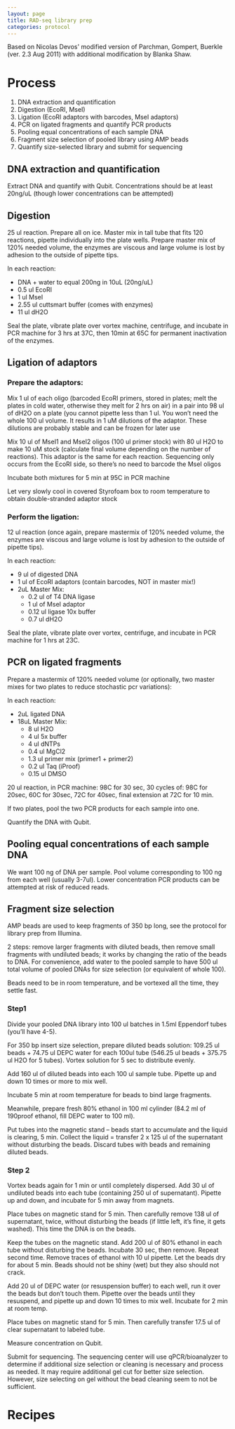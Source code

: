 ```yaml
---
layout: page
title: RAD-seq library prep
categories: protocol
---
```

Based on Nicolas Devos' modified version of Parchman, Gompert, Buerkle (ver. 2.3 Aug 2011) with additional modification by Blanka Shaw.

# Process

1. DNA extraction and quantification
1. Digestion (EcoRI, MseI)
1. Ligation (EcoRI adaptors with barcodes, MseI adaptors)
1. PCR on ligated fragments and quantify PCR products
1. Pooling equal concentrations of each sample DNA
1. Fragment size selection of pooled library using AMP beads
1. Quantify size-selected library and submit for sequencing

## DNA extraction and quantification

Extract DNA and quantify with Qubit. Concentrations should be at least 20ng/uL (though lower concentrations can be attempted)

## Digestion

25 ul reaction. Prepare all on ice. Master mix in tall tube that fits 120 reactions, pipette individually into the plate wells. Prepare master mix of 120% needed volume, the enzymes are viscous and large volume is lost by adhesion to the outside of pipette tips.

In each reaction:
  * DNA + water to equal 200ng in 10uL (20ng/uL)
  * 0.5 ul EcoRI
  * 1 ul MseI
  * 2.55 ul cuttsmart buffer (comes with enzymes)
  * 11 ul dH2O

Seal the plate, vibrate plate over vortex machine, centrifuge, and incubate in PCR machine for 3 hrs at 37C, then 10min at 65C for permanent inactivation of the enzymes.

## Ligation of adaptors

### Prepare the adaptors:

Mix 1 ul of each oligo (barcoded EcoRI primers, stored in plates; melt the plates in cold water, otherwise they melt for 2 hrs on air) in a pair into 98 ul of dH2O on a plate (you cannot pipette less than 1 ul. You won’t need the whole 100 ul volume. It results in 1 uM dilutions of the adaptor. These dilutions are probably stable and can be frozen for later use

Mix 10 ul of MseI1 and MseI2 oligos (100 ul primer stock) with 80 ul H2O to make 10 uM stock (calculate final volume depending on the number of reactions). This adaptor is the same for each reaction. Sequencing only occurs from the EcoRI side, so there’s no need to barcode the MseI oligos

Incubate both mixtures for 5 min at 95C in PCR machine

Let very slowly cool in covered Styrofoam box to room temperature to obtain double-stranded adaptor stock

### Perform the ligation:

12 ul reaction (once again, prepare mastermix of 120% needed volume, the enzymes are viscous and large volume is lost by adhesion to the outside of pipette tips).

In each reaction:
  * 9 ul of digested DNA
  * 1 ul of EcoRI adaptors (contain barcodes, NOT in master mix!)
  * 2uL Master Mix:
    * 0.2 ul of T4 DNA ligase
    * 1 ul of MseI adaptor
    * 0.12 ul ligase 10x buffer
    * 0.7 ul dH2O

Seal the plate, vibrate plate over vortex, centrifuge, and incubate in PCR machine for 1 hrs at 23C.

## PCR on ligated fragments

Prepare a mastermix of 120% needed volume (or optionally, two master mixes for two plates to reduce stochastic pcr variations):

In each reaction:
  * 2uL ligated DNA
  * 18uL Master Mix:
    * 8 ul H2O
    * 4 ul 5x buffer
    * 4 ul dNTPs
    * 0.4 ul MgCl2
    * 1.3 ul primer mix (primer1 + primer2)
    * 0.2 ul Taq (iProof)
    * 0.15 ul DMSO

20 ul reaction, in PCR machine: 98C for 30 sec, 30 cycles of: 98C for 20sec, 60C for 30sec, 72C for 40sec, final extension at 72C for 10 min.

If two plates, pool the two PCR products for each sample into one.

Quantify the DNA with Qubit.

## Pooling equal concentrations of each sample DNA

We want 100 ng of DNA per sample. Pool volume corresponding to 100 ng from each well (usually 3-7ul). Lower concentration PCR products can be attempted at risk of reduced reads.

## Fragment size selection

AMP beads are used to keep fragments of 350 bp long, see the protocol for library prep from Illumina.

2 steps: remove larger fragments with diluted beads, then remove small fragments with undiluted beads; it works by changing the ratio of the beads to DNA. For convenience, add water to the pooled sample to have 500 ul total volume of pooled DNAs for size selection (or equivalent of whole 100).

Beads need to be in room temperature, and be vortexed all the time, they settle fast.

### Step1

Divide your pooled DNA library into 100 ul batches in 1.5ml Eppendorf tubes (you’ll have 4-5).

For 350 bp insert size selection, prepare diluted beads solution: 109.25 ul beads + 74.75 ul DEPC water for each 100ul tube (546.25 ul beads + 375.75 ul H2O for 5 tubes). Vortex solution for 5 sec to distribute evenly.

Add 160 ul of diluted beads into each 100 ul sample tube. Pipette up and down 10 times or more to mix well.

Incubate 5 min at room temperature for beads to bind large fragments.

Meanwhile, prepare fresh 80% ethanol in 100 ml cylinder (84.2 ml of 190proof ethanol, fill DEPC water to 100 ml).

Put tubes into the magnetic stand – beads start to accumulate and the liquid is clearing, 5 min. Collect the liquid = transfer 2 x 125 ul of the supernatant without disturbing the beads. Discard tubes with beads and remaining diluted beads.

### Step 2

Vortex beads again for 1 min or until completely dispersed. Add 30 ul of undiluted beads into each tube (containing 250 ul of supernatant). Pipette up and down, and incubate for 5 min away from magnets.

Place tubes on magnetic stand for 5 min. Then carefully remove 138 ul of supernatant, twice, without disturbing the beads (if little left, it’s fine, it gets washed). This time the DNA is on the beads.

Keep the tubes on the magnetic stand. Add 200 ul of 80% ethanol in each tube without disturbing the beads. Incubate 30 sec, then remove. Repeat second time. Remove traces of ethanol with 10 ul pipette. Let the beads dry for about 5 min. Beads should not be shiny (wet) but they also should not crack.

Add 20 ul of DEPC water (or resuspension buffer) to each well, run it over the beads but don’t touch them. Pipette over the beads until they resuspend, and pipette up and down 10 times to mix well. Incubate for 2 min at room temp.

Place tubes on magnetic stand for 5 min. Then carefully transfer 17.5 ul of clear supernatant to labeled tube.

Measure concentration on Qubit.

Submit for sequencing. The sequencing center will use qPCR/bioanalyzer to determine if additional size selection or cleaning is necessary and process as needed. It may require additional gel cut for better size selection. However, size selecting on gel without the bead cleaning seem to not be sufficient.

# Recipes
